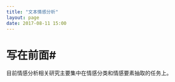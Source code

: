 ```yaml
---
title: "文本情感分析"
layout: page
date: 2017-08-11 15:00
---
```


# 写在前面#

目前情感分析相关研究主要集中在情感分类和情感要素抽取的任务上。